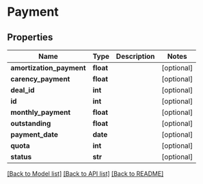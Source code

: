 # Payment

## Properties
Name | Type | Description | Notes
------------ | ------------- | ------------- | -------------
**amortization_payment** | **float** |  | [optional] 
**carency_payment** | **float** |  | [optional] 
**deal_id** | **int** |  | [optional] 
**id** | **int** |  | [optional] 
**monthly_payment** | **float** |  | [optional] 
**outstanding** | **float** |  | [optional] 
**payment_date** | **date** |  | [optional] 
**quota** | **int** |  | [optional] 
**status** | **str** |  | [optional] 

[[Back to Model list]](../README.md#documentation-for-models) [[Back to API list]](../README.md#documentation-for-api-endpoints) [[Back to README]](../README.md)


